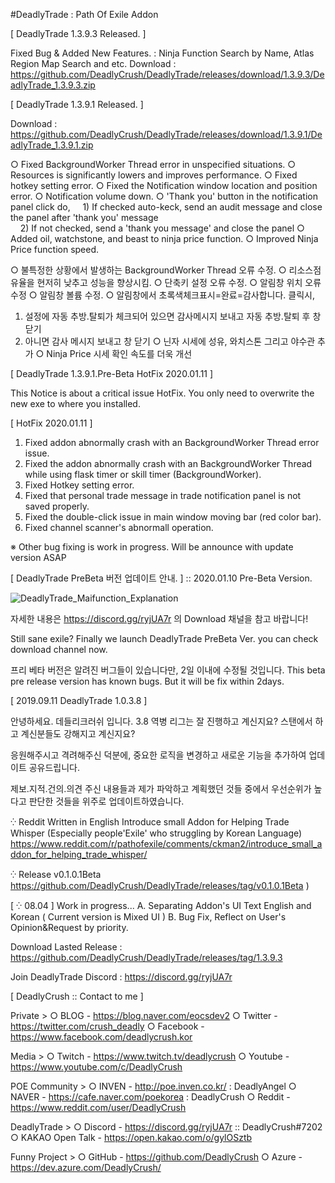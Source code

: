 #DeadlyTrade : Path Of Exile Addon

[ DeadlyTrade 1.3.9.3 Released. ]

Fixed Bug & Added New Features. : Ninja Function Search by Name, Atlas Region Map Search and etc.
Download : https://github.com/DeadlyCrush/DeadlyTrade/releases/download/1.3.9.3/DeadlyTrade_1.3.9.3.zip

[ DeadlyTrade 1.3.9.1 Released. ]

Download : https://github.com/DeadlyCrush/DeadlyTrade/releases/download/1.3.9.1/DeadlyTrade_1.3.9.1.zip

○ Fixed BackgroundWorker Thread error in unspecified situations.
○ Resources is significantly lowers and improves performance.
○ Fixed hotkey setting error.
○ Fixed the Notification window location and position error.
○ Notification volume down.
○ 'Thank you' button in the notification panel click do,
    1) If checked auto-keck, send an audit message and close the panel after 'thank you' message  
    2) If not checked, send a 'thank you message' and close the panel
○ Added oil, watchstone, and beast to ninja price function.
○ Improved Ninja Price function speed.

○ 불특정한 상황에서 발생하는 BackgroundWorker Thread 오류 수정.
○ 리소스점유율을 현저히 낮추고 성능을 향상시킴.
○ 단축키 설정 오류 수정.
○ 알림창 위치 오류 수정
○ 알림창 볼륨 수정.
○ 알림창에서 초록색체크표시=완료=감사합니다. 클릭시,
   1) 설정에 자동 추방.탈퇴가 체크되어 있으면 감사메시지 보내고 자동 추방.탈퇴 후 창 닫기
   2) 아니면 감사 메시지 보내고 창 닫기
○ 닌자 시세에 성유, 와치스톤 그리고 야수관 추가
○ Ninja Price 시세 확인 속도를 더욱 개선

[ DeadlyTrade 1.3.9.1.Pre-Beta HotFix 2020.01.11 ]

This Notice is about a critical issue HotFix.
You only need to overwrite the new exe to where you installed.

[ HotFix 2020.01.11 ]

1. Fixed addon abnormally crash with an BackgroundWorker Thread error issue.
2. Fixed the addon abnormally crash with an BackgroundWorker Thread while using flask timer or skill timer (BackgroundWorker).
3. Fixed Hotkey setting error.
4. Fixed that personal trade message in trade notification panel is not saved properly.
5. Fixed the double-click issue in main window moving bar (red color bar).
6. Fixed channel scanner's abnormall operation.

※
Other bug fixing is work in progress. Will be announce with update version ASAP

[ DeadlyTrade PreBeta 버전 업데이트 안내. ] :: 2020.01.10 Pre-Beta Version.

![DeadlyTrade_Maifunction_Explanation](https://user-images.githubusercontent.com/11026168/72128670-0094b980-33b7-11ea-9c95-1c8e7edbf23c.png)

자세한 내용은 https://discord.gg/ryjUA7r 의 Download 채널을 참고 바랍니다!

Still sane exile? Finally we launch DeadlyTrade PreBeta Ver.
you can check download channel now.

프리 베타 버전은 알려진 버그들이 있습니다만, 2일 이내에 수정될 것입니다.
This beta pre release version has known bugs. But it will be fix within 2days.

[ 2019.09.11 DeadlyTrade 1.0.3.8 ]

안녕하세요. 데들리크러쉬 입니다.
3.8 역병 리그는 잘 진행하고 계신지요? 스탠에서 하고 계신분들도 강해지고 계신지요?

응원해주시고 격려해주신 덕분에,
중요한 로직을 변경하고 새로운 기능을 추가하여 업데이트 공유드립니다.

제보.지적.건의.의견 주신 내용들과 제가 파악하고 계획했던 것들 중에서
우선순위가 높다고 판단한 것들을 위주로 업데이트하였습니다.

⁛ Reddit Written in English
Introduce small Addon for Helping Trade Whisper (Especially people'Exile' who struggling by Korean Language)
https://www.reddit.com/r/pathofexile/comments/ckman2/introduce_small_addon_for_helping_trade_whisper/

⁛ Release v0.1.0.1Beta
https://github.com/DeadlyCrush/DeadlyTrade/releases/tag/v0.1.0.1Beta )

[ ⁛ 08.04  ]
Work in progress...
A. Separating Addon's UI Text English and Korean ( Current version is Mixed UI )
B. Bug Fix, Reflect on User's Opinion&Request by priority.


Download Lasted Release : https://github.com/DeadlyCrush/DeadlyTrade/releases/tag/1.3.9.3

Join DeadlyTrade Discord : https://discord.gg/ryjUA7r



[ DeadlyCrush :: Contact to me ]

Private >
○ BLOG - https://blog.naver.com/eocsdev2
○ Twitter - https://twitter.com/crush_deadly
○ Facebook - https://www.facebook.com/deadlycrush.kor

Media >
○ Twitch - https://www.twitch.tv/deadlycrush
○ Youtube - https://www.youtube.com/c/DeadlyCrush

POE Community >
○ INVEN - http://poe.inven.co.kr/ : DeadlyAngel 
○ NAVER - https://cafe.naver.com/poekorea : DeadlyCrush
○ Reddit - https://www.reddit.com/user/DeadlyCrush

DeadlyTrade >
○ Discord - https://discord.gg/ryjUA7r :: DeadlyCrush#7202
○ KAKAO Open Talk - https://open.kakao.com/o/gylOSztb

Funny Project >
○ GitHub - https://github.com/DeadlyCrush
○ Azure - https://dev.azure.com/DeadlyCrush/

